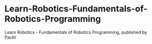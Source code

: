 # Learn-Robotics-Fundamentals-of-Robotics-Programming
Learn Robotics - Fundamentals of Robotics Programming, published by Packt
